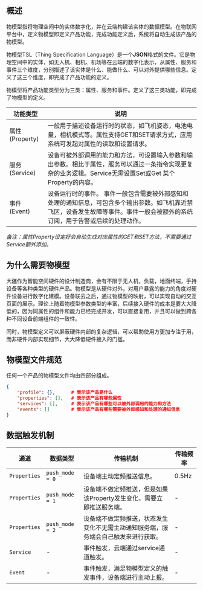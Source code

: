 
## 概述

物模型指将物理空间中的实体数字化，并在云端构建该实体的数据模型。在物联网平台中，定义物模型即定义产品功能，完成功能定义后，系统将自动生成该产品的物模型。

物模型TSL（Thing Specification Language）是一个**JSON**格式的文件。它是物理空间中的实体，如无人机、相机、机场等在云端的数字化表示，从属性、服务和事件三个维度，分别描述了该实体是什么、能做什么、可以对外提供哪些信息。定义了这三个维度，即完成了产品功能的定义。

物模型将产品功能类型分为三类：属性、服务和事件。定义了这三类功能，即完成了物模型的定义。

| 功能类型       | 说明                                                         |
| -------------- | ------------------------------------------------------------ |
| 属性(Property) | 一般用于描述设备运行时的状态，如飞机姿态，电池电量，相机模式等。属性支持GET和SET请求方式，应用系统可发起对属性的读取和设置请求。 |
| 服务(Service)  | 设备可被外部调用的能力和方法，可设置输入参数和输出参数。相比于属性，服务可以通过一条指令实现更复杂的业务逻辑。Service无需设置Set或Get 某个Property的内容。 |
| 事件(Event)    | 设备运行时的事件。 事件一般包含需要被外部感知和处理的通知信息，可包含多个输出参数。如飞机靠近禁飞区，设备发生故障等事件。事件一般会被额外的系统订阅，用于告警或后续的处理动作。 |

*备注：属性Property设定好会自动生成对应属性的GET和SET方法，不需要通过Service额外添加。*

## 为什么需要物模型

大疆作为智能空间硬件的设计制造商，会有不限于无人机，负载，地面终端，手持设备等各种类型的硬件产品。物模型是从硬件对外，对用户暴露的能力的角度对硬件设备进行数字化建模。设备联云之后，通过物模型的映射，可以实现自动的交互页面的展示。理论上随着物模型参数类型的丰富，后续接入硬件的成本是要大大降低的，因为同属性的组件和能力已经完成开发，可以直接复用，并且可以做到跨各种不同设备前端组件的一致性。

同时，物模型定义可以屏蔽硬件内部的复杂逻辑，可以帮助使用方更加专注于用，而非硬件内部实现细节，大大降低硬件接入的门槛。


## 物模型文件规范

任何一个产品的物模型文件均由四部分组成。

```json
{
    "profile": {},    	# 表示该产品是什么
    "properties": [],   # 表示该产品有哪些属性
    "services": [],   	# 表示该产品有哪些可以被外部调用的能力和方法
    "events": []    	# 表示该产品有哪些需要被外部感知和处理的通知信息
}
```


## 数据触发机制

| 通道         | 数据类型        | 传输机制                                                     | 传输频率 |
| ------------ | --------------- | ------------------------------------------------------------ | -------- |
| `Properties` | `push_mode = 0` | 设备端主动定频推送信息。                                     | 0.5Hz    |
| `Properties` | `push_mode = 1` | 设备端不做定频推送，但是如果该Property发生变化，需要立即推送服务端。 | -        |
| `Properties` | `push_mode = 2` | 设备端不做定频推送，状态发生变化不无需主动通知服务端，服务端会自己触发来进行获取。 | -        |
| `Service`    | -               | 事件触发，云端通过service通道触发。                          | -        |
| `Event`      | -               | 事件触发，满足物模型定义的触发事件，设备端进行主动上报。     | -        |
